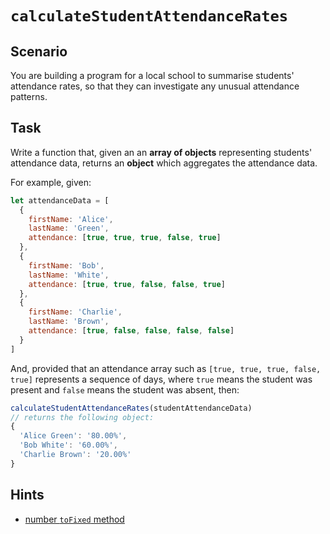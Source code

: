 # `calculateStudentAttendanceRates`

## Scenario

You are building a program for a local school to summarise students' attendance rates, so that they can investigate any unusual attendance patterns.

## Task

Write a function that, given an an **array of objects** representing students' attendance data, returns an **object** which aggregates the attendance data.

For example, given:
```js
let attendanceData = [
  {
    firstName: 'Alice',
    lastName: 'Green',
    attendance: [true, true, true, false, true]
  },
  {
    firstName: 'Bob',
    lastName: 'White',
    attendance: [true, true, false, false, true]
  },
  {
    firstName: 'Charlie',
    lastName: 'Brown',
    attendance: [true, false, false, false, false]
  }
]
```

And, provided that an attendance array such as `[true, true, true, false, true]` represents a sequence of days, where `true` means the student was present and `false` means the student was absent, then:
```js
calculateStudentAttendanceRates(studentAttendanceData) 
// returns the following object:
{
  'Alice Green': '80.00%',
  'Bob White': '60.00%',
  'Charlie Brown': '20.00%' 
}
```

## Hints

- [number `toFixed` method](https://devdocs.io/javascript/global_objects/number/tofixed)